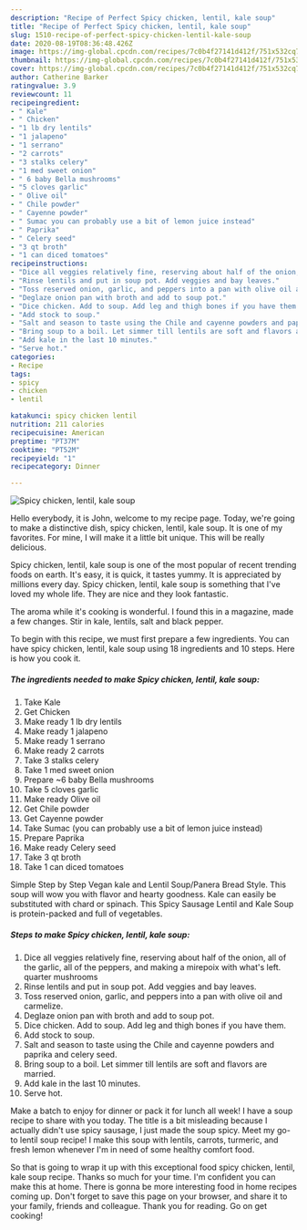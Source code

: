 ```yaml
---
description: "Recipe of Perfect Spicy chicken, lentil, kale soup"
title: "Recipe of Perfect Spicy chicken, lentil, kale soup"
slug: 1510-recipe-of-perfect-spicy-chicken-lentil-kale-soup
date: 2020-08-19T08:36:48.426Z
image: https://img-global.cpcdn.com/recipes/7c0b4f27141d412f/751x532cq70/spicy-chicken-lentil-kale-soup-recipe-main-photo.jpg
thumbnail: https://img-global.cpcdn.com/recipes/7c0b4f27141d412f/751x532cq70/spicy-chicken-lentil-kale-soup-recipe-main-photo.jpg
cover: https://img-global.cpcdn.com/recipes/7c0b4f27141d412f/751x532cq70/spicy-chicken-lentil-kale-soup-recipe-main-photo.jpg
author: Catherine Barker
ratingvalue: 3.9
reviewcount: 11
recipeingredient:
- " Kale"
- " Chicken"
- "1 lb dry lentils"
- "1 jalapeno"
- "1 serrano"
- "2 carrots"
- "3 stalks celery"
- "1 med sweet onion"
- " 6 baby Bella mushrooms"
- "5 cloves garlic"
- " Olive oil"
- " Chile powder"
- " Cayenne powder"
- " Sumac you can probably use a bit of lemon juice instead"
- " Paprika"
- " Celery seed"
- "3 qt broth"
- "1 can diced tomatoes"
recipeinstructions:
- "Dice all veggies relatively fine, reserving about half of the onion, all of the garlic, all of the peppers, and making a mirepoix with what&#39;s left. quarter mushrooms"
- "Rinse lentils and put in soup pot. Add veggies and bay leaves."
- "Toss reserved onion, garlic, and peppers into a pan with olive oil and carmelize."
- "Deglaze onion pan with broth and add to soup pot."
- "Dice chicken. Add to soup. Add leg and thigh bones if you have them."
- "Add stock to soup."
- "Salt and season to taste using the Chile and cayenne powders and paprika and celery seed."
- "Bring soup to a boil. Let simmer till lentils are soft and flavors are married."
- "Add kale in the last 10 minutes."
- "Serve hot."
categories:
- Recipe
tags:
- spicy
- chicken
- lentil

katakunci: spicy chicken lentil 
nutrition: 211 calories
recipecuisine: American
preptime: "PT37M"
cooktime: "PT52M"
recipeyield: "1"
recipecategory: Dinner

---
```



![Spicy chicken, lentil, kale soup](https://img-global.cpcdn.com/recipes/7c0b4f27141d412f/751x532cq70/spicy-chicken-lentil-kale-soup-recipe-main-photo.jpg)

Hello everybody, it is John, welcome to my recipe page. Today, we're going to make a distinctive dish, spicy chicken, lentil, kale soup. It is one of my favorites. For mine, I will make it a little bit unique. This will be really delicious.

Spicy chicken, lentil, kale soup is one of the most popular of recent trending foods on earth. It's easy, it is quick, it tastes yummy. It is appreciated by millions every day. Spicy chicken, lentil, kale soup is something that I've loved my whole life. They are nice and they look fantastic.

The aroma while it&#39;s cooking is wonderful. I found this in a magazine, made a few changes. Stir in kale, lentils, salt and black pepper.


To begin with this recipe, we must first prepare a few ingredients. You can have spicy chicken, lentil, kale soup using 18 ingredients and 10 steps. Here is how you cook it.

<!--inarticleads1-->

##### The ingredients needed to make Spicy chicken, lentil, kale soup:

1. Take  Kale
1. Get  Chicken
1. Make ready 1 lb dry lentils
1. Make ready 1 jalapeno
1. Make ready 1 serrano
1. Make ready 2 carrots
1. Take 3 stalks celery
1. Take 1 med sweet onion
1. Prepare  ~6 baby Bella mushrooms
1. Take 5 cloves garlic
1. Make ready  Olive oil
1. Get  Chile powder
1. Get  Cayenne powder
1. Take  Sumac (you can probably use a bit of lemon juice instead)
1. Prepare  Paprika
1. Make ready  Celery seed
1. Take 3 qt broth
1. Take 1 can diced tomatoes


Simple Step by Step Vegan kale and Lentil Soup/Panera Bread Style. This soup will wow you with flavor and hearty goodness. Kale can easily be substituted with chard or spinach. This Spicy Sausage Lentil and Kale Soup is protein-packed and full of vegetables. 

<!--inarticleads2-->

##### Steps to make Spicy chicken, lentil, kale soup:

1. Dice all veggies relatively fine, reserving about half of the onion, all of the garlic, all of the peppers, and making a mirepoix with what&#39;s left. quarter mushrooms
1. Rinse lentils and put in soup pot. Add veggies and bay leaves.
1. Toss reserved onion, garlic, and peppers into a pan with olive oil and carmelize.
1. Deglaze onion pan with broth and add to soup pot.
1. Dice chicken. Add to soup. Add leg and thigh bones if you have them.
1. Add stock to soup.
1. Salt and season to taste using the Chile and cayenne powders and paprika and celery seed.
1. Bring soup to a boil. Let simmer till lentils are soft and flavors are married.
1. Add kale in the last 10 minutes.
1. Serve hot.


Make a batch to enjoy for dinner or pack it for lunch all week! I have a soup recipe to share with you today. The title is a bit misleading because I actually didn&#39;t use spicy sausage, I just made the soup spicy. Meet my go-to lentil soup recipe! I make this soup with lentils, carrots, turmeric, and fresh lemon whenever I&#39;m in need of some healthy comfort food. 

So that is going to wrap it up with this exceptional food spicy chicken, lentil, kale soup recipe. Thanks so much for your time. I'm confident you can make this at home. There is gonna be more interesting food in home recipes coming up. Don't forget to save this page on your browser, and share it to your family, friends and colleague. Thank you for reading. Go on get cooking!
